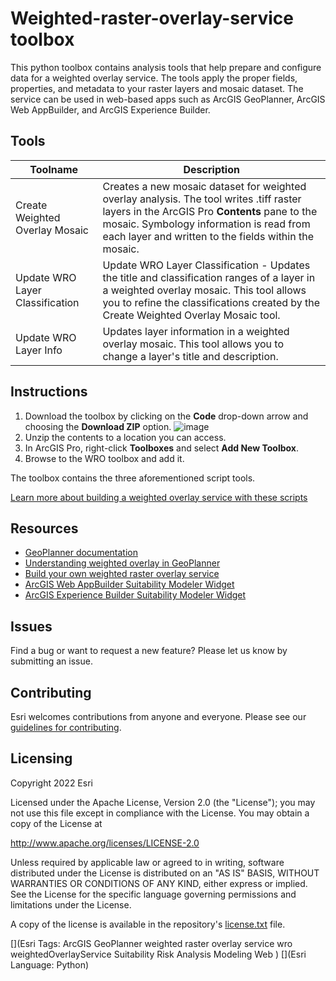 # Weighted-raster-overlay-service toolbox
This python toolbox contains analysis tools that help prepare and configure data for a weighted overlay service. The tools apply the proper fields, properties, and metadata to your raster layers and mosaic dataset. The service can be used in web-based apps such as ArcGIS GeoPlanner, ArcGIS Web AppBuilder, and ArcGIS Experience Builder.

## Tools
|Toolname                      |Description   |
|------------------------------|--------------|
|Create Weighted Overlay Mosaic|Creates a new mosaic dataset for weighted overlay analysis. The tool writes .tiff raster layers in the ArcGIS Pro **Contents** pane to the mosaic. Symbology information is read from each layer and written to the fields within the mosaic.|
|Update WRO Layer Classification|Update WRO Layer Classification - Updates the title and classification ranges of a layer in a weighted overlay mosaic. This tool allows you to refine the classifications created by the Create Weighted Overlay Mosaic tool.|
|Update WRO Layer Info|Updates layer information in a weighted overlay mosaic. This tool allows you to change a layer's title and description.|

## Instructions
1. Download the toolbox by clicking on the **Code** drop-down arrow and choosing the **Download ZIP** option.
   ![image](https://user-images.githubusercontent.com/59451655/175216467-deea02ae-22d5-4f0f-b644-a87cf3d7f079.png)
2. Unzip the contents to a location you can access.
3. In ArcGIS Pro, right-click **Toolboxes** and select **Add New Toolbox**.
4. Browse to the WRO toolbox and add it.

The toolbox contains the three aforementioned script tools.

[Learn more about building a weighted overlay service with these scripts](https://doc.arcgis.com/en/geoplanner/latest/documentation/create-a-mosaic-dataset.htm)

## Resources

* [GeoPlanner documentation](https://doc.arcgis.com/en/geoplanner/latest/documentation/)
* [Understanding weighted overlay in GeoPlanner](https://doc.arcgis.com/en/geoplanner/latest/documentation/find-the-best-place-using-weighted-overlay.htm)
* [Build your own weighted raster overlay service](https://doc.arcgis.com/en/geoplanner/latest/documentation/use-your-data-in-weighted-overlay-portal-.htm)
* [ArcGIS Web AppBuilder Suitability Modeler Widget](https://doc.arcgis.com/en/web-appbuilder/create-apps/widget-suitability-modeler.htm)
* [ArcGIS Experience Builder Suitability Modeler Widget](https://doc.arcgis.com/en/experience-builder/configure-widgets/suitability-modeler-widget.htm)

## Issues

Find a bug or want to request a new feature?  Please let us know by submitting an issue.

## Contributing

Esri welcomes contributions from anyone and everyone. Please see our [guidelines for contributing](https://github.com/esri/contributing).

## Licensing
Copyright 2022 Esri

Licensed under the Apache License, Version 2.0 (the "License");
you may not use this file except in compliance with the License.
You may obtain a copy of the License at

   http://www.apache.org/licenses/LICENSE-2.0

Unless required by applicable law or agreed to in writing, software
distributed under the License is distributed on an "AS IS" BASIS,
WITHOUT WARRANTIES OR CONDITIONS OF ANY KIND, either express or implied.
See the License for the specific language governing permissions and
limitations under the License.

A copy of the license is available in the repository's [license.txt]( https://github.com/ArcGIS/weighted-raster-overlay-service-toolbox/blob/master/license.txt) file.

[](Esri Tags: ArcGIS GeoPlanner weighted raster overlay service wro weightedOverlayService Suitability Risk Analysis Modeling Web ) 
[](Esri Language: Python)
